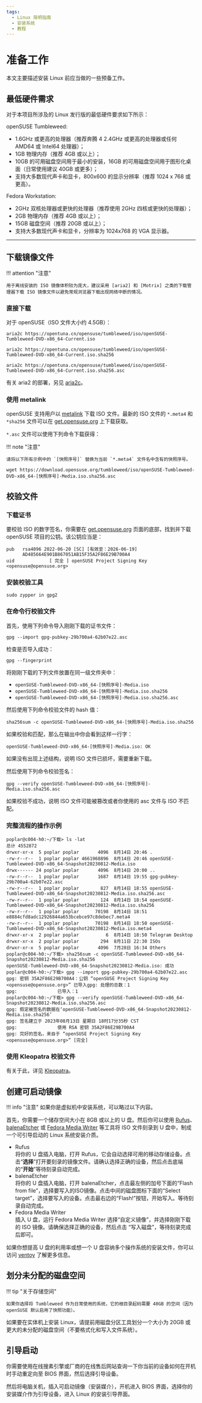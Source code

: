 ```yaml
---
tags:
  - Linux 简明指南
  - 安装系统
  - 教程
---
```


# 准备工作

本文主要描述安装 Linux 前应当做的一些预备工作。

## 最低硬件需求

对于本项目所涉及的 Linux 发行版的最低硬件要求如下所示：

openSUSE Tumbleweed:

- 1.6GHz 或更高的处理器（推荐奔腾 4 2.4GHz 或更高的处理器或任何 AMD64 或 Intel64 处理器）；
- 1GB 物理内存（推荐 4GB 或以上）；
- 10GB 的可用磁盘空间用于最小的安装，16GB 的可用磁盘空间用于图形化桌面（日常使用建议 40GB 或更多）；
- 支持大多数现代声卡和显卡，800x600 的显示分辨率（推荐 1024 x 768 或更高）。

Fedora Workstation:

- 2GHz 双核处理器或更快的处理器（推荐使用 2GHz 四核或更快的处理器）；
- 2GB 物理内存（推荐 4GB 或以上）；
- 15GB 磁盘空间（推荐 20GB 或以上）；
- 支持大多数现代声卡和显卡，分辨率为 1024x768 的 VGA 显示器。

----

## 下载镜像文件

!!! attention "注意"

    用于离线安装的 ISO 镜像体积较为庞大，建议采用 [aria2] 和 [Motrix] 之类的下载管理器下载 ISO 镜像文件以避免常规浏览器下载出现网络中断的情况。

[aria2]: https://aria2.github.io/
[Motrix]: https://motrix.app/

### 直接下载

对于 openSUSE（ISO 文件大小约 4.5GB）：

```
aria2c https://opentuna.cn/opensuse/tumbleweed/iso/openSUSE-Tumbleweed-DVD-x86_64-Current.iso
```
```
aria2c https://opentuna.cn/opensuse/tumbleweed/iso/openSUSE-Tumbleweed-DVD-x86_64-Current.iso.sha256
```
```
aria2c https://opentuna.cn/opensuse/tumbleweed/iso/openSUSE-Tumbleweed-DVD-x86_64-Current.iso.sha256.asc
```

有关 aria2 的部署，另见 [aria2c]。

[aria2c]: ./../misc/aria2c.md

### 使用 metalink

openSUSE 支持用户以 [metalink] 下载 ISO 文件。最新的 ISO 文件的 `*.meta4` 和 `*sha256` 文件可以在 [get.opensuse.org] 上下载获取。

[get.opensuse.org]: http://get.opensuse.org/tumbleweed/?type=desktop
[metalink]: https://en.wikipedia.org/wiki/Metalink

`*.asc` 文件可以使用下列命令下载获得：

!!! note "注意"

    请将以下所有示例中的 `[快照序号]` 替换为当前 `*.meta4` 文件名中含有的快照序号。

```
wget https://download.opensuse.org/tumbleweed/iso/openSUSE-Tumbleweed-DVD-x86_64-[快照序号]-Media.iso.sha256.asc
```

## 校验文件

### 下载证书

要校验 ISO 的数字签名，你需要在 [get.opensuse.org] 页面的底部，找到并下载 openSUSE 项目的公钥。该公钥应当是：

```
pub   rsa4096 2022-06-20 [SC] [有效至：2026-06-19]
      AD485664E901B867051AB15F35A2F86E29B700A4
uid             [ 完全 ] openSUSE Project Signing Key <opensuse@opensuse.org>
```

### 安装校验工具

```
sudo zypper in gpg2
```

### 在命令行校验文件

首先，使用下列命令导入刚刚下载的证书文件：

```
gpg --import gpg-pubkey-29b700a4-62b07e22.asc
```

检查是否导入成功：

```
gpg --fingerprint
```

将刚刚下载的下列文件放置在同一级文件夹中：

- `openSUSE-Tumbleweed-DVD-x86_64-[快照序号]-Media.iso`
- `openSUSE-Tumbleweed-DVD-x86_64-[快照序号]-Media.iso.sha256`
- `openSUSE-Tumbleweed-DVD-x86_64-[快照序号]-Media.iso.sha256.asc`

然后使用下列命令校验文件的 hash 值：

```
sha256sum -c openSUSE-Tumbleweed-DVD-x86_64-[快照序号]-Media.iso.sha256
```

如果校验和匹配，那么在输出中你会看到这样一行字：

```
openSUSE-Tumbleweed-DVD-x86_64-[快照序号]-Media.iso: OK
```

如果没有出现上述结构，说明 ISO 文件已损坏，需要重新下载。

然后使用下列命令校验签名：

```
gpg --verify openSUSE-Tumbleweed-DVD-x86_64-[快照序号]-Media.iso.sha256.asc
```

如果校验不成功，说明 ISO 文件可能被篡改或者你使用的 asc 文件与 ISO 不匹配。

### 完整流程的操作示例

```
poplar@c004-h0:~/下载> ls -lat
总计 4552872
drwxr-xr-x  5 poplar poplar       4096  8月14日 20:46 .
-rw-r--r--  1 poplar poplar 4661968896  8月14日 20:46 openSUSE-Tumbleweed-DVD-x86_64-Snapshot20230812-Media.iso
drwx------ 24 poplar poplar       4096  8月14日 20:00 ..
-rw-r--r--  1 poplar poplar       1687  8月14日 19:55 gpg-pubkey-29b700a4-62b07e22.asc
-rw-r--r--  1 poplar poplar        827  8月14日 18:55 openSUSE-Tumbleweed-DVD-x86_64-Snapshot20230812-Media.iso.sha256.asc
-rw-r--r--  1 poplar poplar        124  8月14日 18:54 openSUSE-Tumbleweed-DVD-x86_64-Snapshot20230812-Media.iso.sha256
-rw-r--r--  1 poplar poplar      70198  8月14日 18:51 e8884cfd8adc12926844a653bcebce97c8debec7.meta4
-rw-r--r--  1 poplar poplar      70198  8月14日 18:50 openSUSE-Tumbleweed-DVD-x86_64-Snapshot20230812-Media.iso.meta4
drwxr-xr-x  2 poplar poplar          6  8月14日 18:50 Telegram Desktop
drwxr-xr-x  2 poplar poplar        294  8月11日 22:30 ISOs
drwxr-xr-x  5 poplar poplar       4096  7月28日 16:34 Others
poplar@c004-h0:~/下载> sha256sum -c openSUSE-Tumbleweed-DVD-x86_64-Snapshot20230812-Media.iso.sha256
openSUSE-Tumbleweed-DVD-x86_64-Snapshot20230812-Media.iso: 成功
poplar@c004-h0:~/下载> gpg --import gpg-pubkey-29b700a4-62b07e22.asc
gpg: 密钥 35A2F86E29B700A4：公钥 “openSUSE Project Signing Key <opensuse@opensuse.org>” 已导入gpg: 处理的总数：1
gpg:               已导入：1
poplar@c004-h0:~/下载> gpg --verify openSUSE-Tumbleweed-DVD-x86_64-Snapshot20230812-Media.iso.sha256.asc
gpg: 假定被签名的数据在‘openSUSE-Tumbleweed-DVD-x86_64-Snapshot20230812-Media.iso.sha256’
gpg: 签名建立于 2023年08月13日 星期日 18时17分35秒 CST
gpg:               使用 RSA 密钥 35A2F86E29B700A4
gpg: 完好的签名，来自于 “openSUSE Project Signing Key <opensuse@opensuse.org>” [完全]
```

### 使用 Kleopatra 校验文件

有关于此，详见 [Kleopatra]。

[Kleopatra]: ./../misc/kleopatra.md

## 创建可启动镜像

!!! info "注意"
    如果你是虚拟机中安装系统，可以略过以下内容。

首先，你需要一个储存空间大小在 8GB 或以上的 U 盘。然后你可以使用 [Rufus]、[balenaEtcher] 或 [Fedora Media Writer] 等工具将 ISO 文件刻录到 U 盘中，制成一个可引导启动的 Linux 系统安装介质。

- Rufus  
  将你的 U 盘插入电脑，打开 Rufus，它会自动选择可用的移动存储设备。点击“**选择**”打开要刻录的镜像文件。请确认选择正确的设备，然后点击底端的“**开始**”等待刻录自动完成。
- balenaEtcher  
  将你的 U 盘插入电脑，打开 balenaEtcher，点击最左侧的加号下面的“Flash from file”，选择要写入的ISO镜像。点击中间的磁盘图标下面的“Select target”，选择要写入的设备。点击最右边的“Flash!”按钮，开始写入。等待刻录自动完成。
- Fedora Media Writer  
  插入 U 盘，运行 Fedora Media Writer 选择“自定义镜像”，并选择刚刚下载的 ISO 镜像。请确保选择正确的设备，然后点击 “写入磁盘”，等待刻录完成后即可。

如果你想提高 U 盘的利用率或想一个 U 盘容纳多个操作系统的安装文件，你可以访问 [ventoy] 了解更多信息。

[Rufus]: https://rufus.ie/zh/
[balenaEtcher]: https://www.balena.io/etcher/
[Fedora Media Writer]: https://getfedora.org/en/workstation/download/
[ventoy]: https://www.ventoy.net/cn/index.html

## 划分未分配的磁盘空间

!!! tip "关于存储空间"

    如果你选择将 Tumbleweed 作为日常使用的系统，它的根目录起码需要 40GB 的空间（因为 openSUSE 默认启用了快照功能）。

如果要在实体机上安装 Linux，请提前用磁盘分区工具划分一个大小为 20GB 或更大的未分配的磁盘空间（不要格式化和写入文件系统）。

## 引导启动

你需要使用在线搜素引擎或厂商的在线售后网站查询一下你当前的设备如何在开机时手动重定向至 BIOS 界面，然后选择引导设备。

然后将电脑关机，插入可启动镜像（安装媒介），开机进入 BIOS 界面，选择你的安装媒介作为引导设备，进入 Linux 的安装引导界面。